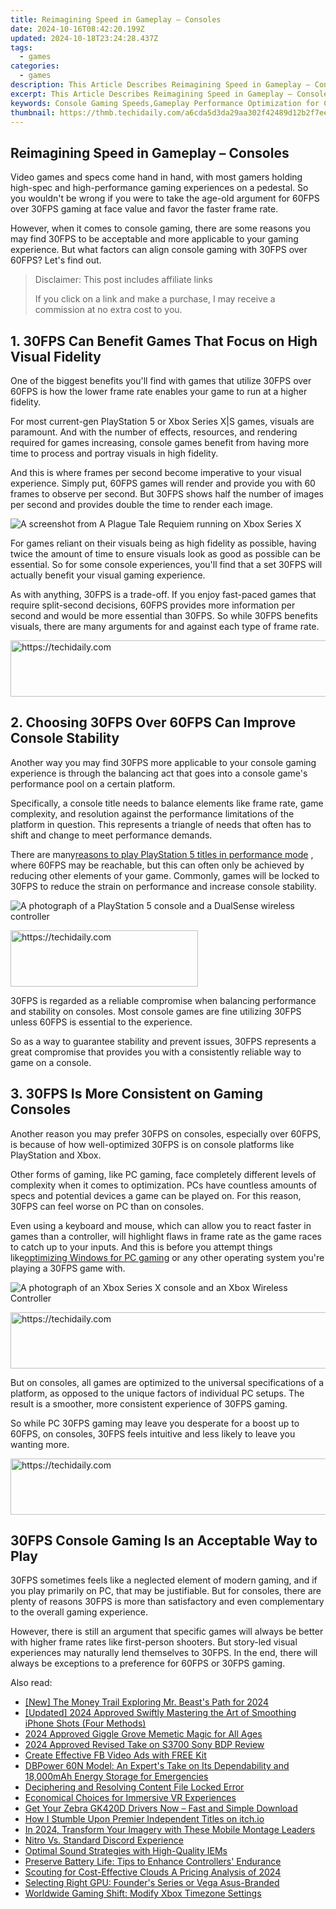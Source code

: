 ```yaml
---
title: Reimagining Speed in Gameplay – Consoles
date: 2024-10-16T08:42:20.199Z
updated: 2024-10-18T23:24:28.437Z
tags:
  - games
categories:
  - games
description: This Article Describes Reimagining Speed in Gameplay – Consoles
excerpt: This Article Describes Reimagining Speed in Gameplay – Consoles
keywords: Console Gaming Speeds,Gameplay Performance Optimization for Consoles,Rapid Console Game Controls,Next-Gen Consoles Speed Upgrades,Console Game Loading Times Reduction,High-Performance Console Gaming Setups,Achievement Speed Codes for Consoles
thumbnail: https://thmb.techidaily.com/a6cda5d3da29aa302f42489d12b2f7ee98a977d6c686fb1e190a7cb786bdcbab.jpg
---
```


## Reimagining Speed in Gameplay – Consoles

 Video games and specs come hand in hand, with most gamers holding high-spec and high-performance gaming experiences on a pedestal. So you wouldn't be wrong if you were to take the age-old argument for 60FPS over 30FPS gaming at face value and favor the faster frame rate.

 However, when it comes to console gaming, there are some reasons you may find 30FPS to be acceptable and more applicable to your gaming experience. But what factors can align console gaming with 30FPS over 60FPS? Let's find out.

>  Disclaimer: This post includes affiliate links
>
>  If you click on a link and make a purchase, I may receive a commission at no extra cost to you.
>

## 1\. 30FPS Can Benefit Games That Focus on High Visual Fidelity

 One of the biggest benefits you'll find with games that utilize 30FPS over 60FPS is how the lower frame rate enables your game to run at a higher fidelity.

 For most current-gen PlayStation 5 or Xbox Series X|S games, visuals are paramount. And with the number of effects, resources, and rendering required for games increasing, console games benefit from having more time to process and portray visuals in high fidelity.

 And this is where frames per second become imperative to your visual experience. Simply put, 60FPS games will render and provide you with 60 frames to observe per second. But 30FPS shows half the number of images per second and provides double the time to render each image.

![A screenshot from A Plague Tale Requiem running on Xbox Series X](https://static1.makeuseofimages.com/wordpress/wp-content/uploads/2023/02/plague-tale-gameplay.jpg)

 For games reliant on their visuals being as high fidelity as possible, having twice the amount of time to ensure visuals look as good as possible can be essential. So for some console experiences, you'll find that a set 30FPS will actually benefit your visual gaming experience.

 As with anything, 30FPS is a trade-off. If you enjoy fast-paced games that require split-second decisions, 60FPS provides more information per second and would be more essential than 30FPS. So while 30FPS benefits visuals, there are many arguments for and against each type of frame rate.

<!-- affiliate ads begin -->
<a href="https://appsumo.8odi.net/c/5597632/2043856/7443" target="_top" id="2043856">
  <img src="//a.impactradius-go.com/display-ad/7443-2043856" border="0" alt="https://techidaily.com" width="728" height="90"/>
</a>
<img height="0" width="0" src="https://appsumo.8odi.net/i/5597632/2043856/7443" style="position:absolute;visibility:hidden;" border="0" />
<!-- affiliate ads end -->

## 2\. Choosing 30FPS Over 60FPS Can Improve Console Stability

 Another way you may find 30FPS more applicable to your console gaming experience is through the balancing act that goes into a console game's performance pool on a certain platform.

 Specifically, a console title needs to balance elements like frame rate, game complexity, and resolution against the performance limitations of the platform in question. This represents a triangle of needs that often has to shift and change to meet performance demands.

 There are many[reasons to play PlayStation 5 titles in performance mode](https://www.makeuseof.com/use-ps5-performance-mode/) , where 60FPS may be reachable, but this can often only be achieved by reducing other elements of your game. Commonly, games will be locked to 30FPS to reduce the strain on performance and increase console stability.

![A photograph of a PlayStation 5 console and a DualSense wireless controller](https://static1.makeuseofimages.com/wordpress/wp-content/uploads/2023/07/stock-playstation-5.jpg)

<!-- affiliate ads begin -->
<a href="https://malaysia-healthcare-travel-council.pxf.io/c/5597632/1557742/17382" target="_top" id="1557742">
  <img src="//a.impactradius-go.com/display-ad/17382-1557742" border="0" alt="https://techidaily.com" width="300" height="90"/>
</a>
<img height="0" width="0" src="https://malaysia-healthcare-travel-council.pxf.io/i/5597632/1557742/17382" style="position:absolute;visibility:hidden;" border="0" />
<!-- affiliate ads end -->

 30FPS is regarded as a reliable compromise when balancing performance and stability on consoles. Most console games are fine utilizing 30FPS unless 60FPS is essential to the experience.

 So as a way to guarantee stability and prevent issues, 30FPS represents a great compromise that provides you with a consistently reliable way to game on a console.

## 3\. 30FPS Is More Consistent on Gaming Consoles

 Another reason you may prefer 30FPS on consoles, especially over 60FPS, is because of how well-optimized 30FPS is on console platforms like PlayStation and Xbox.

 Other forms of gaming, like PC gaming, face completely different levels of complexity when it comes to optimization. PCs have countless amounts of specs and potential devices a game can be played on. For this reason, 30FPS can feel worse on PC than on consoles.

 Even using a keyboard and mouse, which can allow you to react faster in games than a controller, will highlight flaws in frame rate as the game races to catch up to your inputs. And this is before you attempt things like[optimizing Windows for PC gaming](https://www.makeuseof.com/tag/optimize-windows-10-gaming/) or any other operating system you're playing a 30FPS game with.

![A photograph of an Xbox Series X console and an Xbox Wireless Controller](https://static1.makeuseofimages.com/wordpress/wp-content/uploads/2023/07/stock-xbox.jpg)

<!-- affiliate ads begin -->
<a href="https://appsumo.8odi.net/c/5597632/2043594/7443" target="_top" id="2043594">
  <img src="//a.impactradius-go.com/display-ad/7443-2043594" border="0" alt="https://techidaily.com" width="728" height="90"/>
</a>
<img height="0" width="0" src="https://appsumo.8odi.net/i/5597632/2043594/7443" style="position:absolute;visibility:hidden;" border="0" />
<!-- affiliate ads end -->

 But on consoles, all games are optimized to the universal specifications of a platform, as opposed to the unique factors of individual PC setups. The result is a smoother, more consistent experience of 30FPS gaming.

 So while PC 30FPS gaming may leave you desperate for a boost up to 60FPS, on consoles, 30FPS feels intuitive and less likely to leave you wanting more.

<!-- affiliate ads begin -->
<a href="https://aligracehair.sjv.io/c/5597632/1948954/19272" target="_top" id="1948954">
  <img src="//a.impactradius-go.com/display-ad/19272-1948954" border="0" alt="https://techidaily.com" width="728" height="90"/>
</a>
<img height="0" width="0" src="https://aligracehair.sjv.io/i/5597632/1948954/19272" style="position:absolute;visibility:hidden;" border="0" />
<!-- affiliate ads end -->

## 30FPS Console Gaming Is an Acceptable Way to Play

 30FPS sometimes feels like a neglected element of modern gaming, and if you play primarily on PC, that may be justifiable. But for consoles, there are plenty of reasons 30FPS is more than satisfactory and even complementary to the overall gaming experience.

 However, there is still an argument that specific games will always be better with higher frame rates like first-person shooters. But story-led visual experiences may naturally lend themselves to 30FPS. In the end, there will always be exceptions to a preference for 60FPS or 30FPS gaming.

<ins class="adsbygoogle"
     style="display:block"
     data-ad-format="autorelaxed"
     data-ad-client="ca-pub-7571918770474297"
     data-ad-slot="1223367746"></ins>

<ins class="adsbygoogle"
     style="display:block"
     data-ad-client="ca-pub-7571918770474297"
     data-ad-slot="8358498916"
     data-ad-format="auto"
     data-full-width-responsive="true"></ins>

<span class="atpl-alsoreadstyle">Also read:</span>
<div><ul>
<li><a href="https://youtube-blog.techidaily.com/he-money-trail-exploring-mr-beasts-path-for-2024/"><u>[New] The Money Trail Exploring Mr. Beast's Path for 2024</u></a></li>
<li><a href="https://fox-boxes.techidaily.com/updated-2024-approved-swiftly-mastering-the-art-of-smoothing-iphone-shots-four-methods/"><u>[Updated] 2024 Approved Swiftly Mastering the Art of Smoothing iPhone Shots (Four Methods)</u></a></li>
<li><a href="https://some-knowledge.techidaily.com/2024-approved-giggle-grove-memetic-magic-for-all-ages/"><u>2024 Approved Giggle Grove Memetic Magic for All Ages</u></a></li>
<li><a href="https://vp-tips.techidaily.com/2024-approved-revised-take-on-s3700-sony-bdp-review/"><u>2024 Approved Revised Take on S3700 Sony BDP Review</u></a></li>
<li><a href="https://facebook-videos.techidaily.com/create-effective-fb-video-ads-with-free-kit/"><u>Create Effective FB Video Ads with FREE Kit</u></a></li>
<li><a href="https://buynow-marvelous.techidaily.com/dbpower-60n-model-an-experts-take-on-its-dependability-and-18000mah-energy-storage-for-emergencies/"><u>DBPower 60N Model: An Expert's Take on Its Dependability and 18,000mAh Energy Storage for Emergencies</u></a></li>
<li><a href="https://games-able.techidaily.com/deciphering-and-resolving-content-file-locked-error/"><u>Deciphering and Resolving Content File Locked Error</u></a></li>
<li><a href="https://games-able.techidaily.com/economical-choices-for-immersive-vr-experiences/"><u>Economical Choices for Immersive VR Experiences</u></a></li>
<li><a href="https://driver-download.techidaily.com/get-your-zebra-gk420d-drivers-now-fast-and-simple-download/"><u>Get Your Zebra GK420D Drivers Now – Fast and Simple Download</u></a></li>
<li><a href="https://games-able.techidaily.com/how-i-stumble-upon-premier-independent-titles-on-itchio/"><u>How I Stumble Upon Premier Independent Titles on itch.io</u></a></li>
<li><a href="https://some-skills.techidaily.com/in-2024-transform-your-imagery-with-these-mobile-montage-leaders/"><u>In 2024, Transform Your Imagery with These Mobile Montage Leaders</u></a></li>
<li><a href="https://games-able.techidaily.com/nitro-vs-standard-discord-experience/"><u>Nitro Vs. Standard Discord Experience</u></a></li>
<li><a href="https://games-able.techidaily.com/optimal-sound-strategies-with-high-quality-iems/"><u>Optimal Sound Strategies with High-Quality IEMs</u></a></li>
<li><a href="https://games-able.techidaily.com/preserve-battery-life-tips-to-enhance-controllers-endurance/"><u>Preserve Battery Life: Tips to Enhance Controllers' Endurance</u></a></li>
<li><a href="https://extra-tips.techidaily.com/scouting-for-cost-effective-clouds-a-pricing-analysis-of-2024/"><u>Scouting for Cost-Effective Clouds A Pricing Analysis of 2024</u></a></li>
<li><a href="https://games-able.techidaily.com/selecting-right-gpu-founders-series-or-vega-asus-branded/"><u>Selecting Right GPU: Founder's Series or Vega Asus-Branded</u></a></li>
<li><a href="https://games-able.techidaily.com/worldwide-gaming-shift-modify-xbox-timezone-settings/"><u>Worldwide Gaming Shift: Modify Xbox Timezone Settings</u></a></li>
</ul></div>

